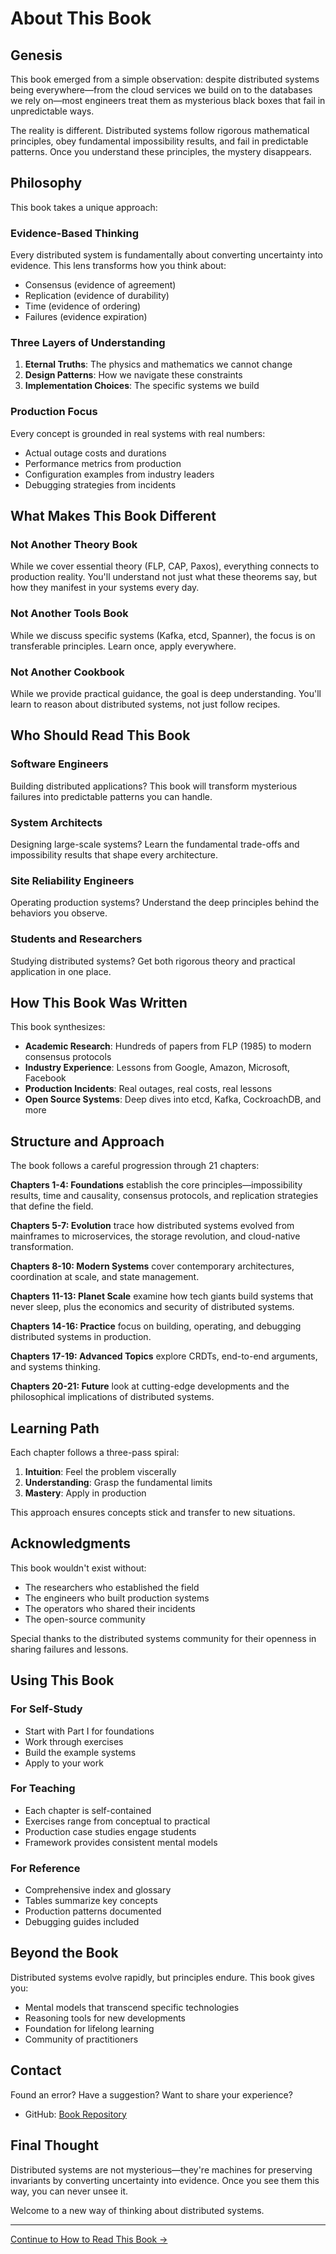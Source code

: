 # About This Book

## Genesis

This book emerged from a simple observation: despite distributed systems being everywhere—from the cloud services we build on to the databases we rely on—most engineers treat them as mysterious black boxes that fail in unpredictable ways.

The reality is different. Distributed systems follow rigorous mathematical principles, obey fundamental impossibility results, and fail in predictable patterns. Once you understand these principles, the mystery disappears.

## Philosophy

This book takes a unique approach:

### Evidence-Based Thinking
Every distributed system is fundamentally about converting uncertainty into evidence. This lens transforms how you think about:
- Consensus (evidence of agreement)
- Replication (evidence of durability)
- Time (evidence of ordering)
- Failures (evidence expiration)

### Three Layers of Understanding
1. **Eternal Truths**: The physics and mathematics we cannot change
2. **Design Patterns**: How we navigate these constraints
3. **Implementation Choices**: The specific systems we build

### Production Focus
Every concept is grounded in real systems with real numbers:
- Actual outage costs and durations
- Performance metrics from production
- Configuration examples from industry leaders
- Debugging strategies from incidents

## What Makes This Book Different

### Not Another Theory Book
While we cover essential theory (FLP, CAP, Paxos), everything connects to production reality. You'll understand not just what these theorems say, but how they manifest in your systems every day.

### Not Another Tools Book
While we discuss specific systems (Kafka, etcd, Spanner), the focus is on transferable principles. Learn once, apply everywhere.

### Not Another Cookbook
While we provide practical guidance, the goal is deep understanding. You'll learn to reason about distributed systems, not just follow recipes.

## Who Should Read This Book

### Software Engineers
Building distributed applications? This book will transform mysterious failures into predictable patterns you can handle.

### System Architects
Designing large-scale systems? Learn the fundamental trade-offs and impossibility results that shape every architecture.

### Site Reliability Engineers
Operating production systems? Understand the deep principles behind the behaviors you observe.

### Students and Researchers
Studying distributed systems? Get both rigorous theory and practical application in one place.

## How This Book Was Written

This book synthesizes:
- **Academic Research**: Hundreds of papers from FLP (1985) to modern consensus protocols
- **Industry Experience**: Lessons from Google, Amazon, Microsoft, Facebook
- **Production Incidents**: Real outages, real costs, real lessons
- **Open Source Systems**: Deep dives into etcd, Kafka, CockroachDB, and more

## Structure and Approach

The book follows a careful progression through 21 chapters:

**Chapters 1-4: Foundations** establish the core principles—impossibility results, time and causality, consensus protocols, and replication strategies that define the field.

**Chapters 5-7: Evolution** trace how distributed systems evolved from mainframes to microservices, the storage revolution, and cloud-native transformation.

**Chapters 8-10: Modern Systems** cover contemporary architectures, coordination at scale, and state management.

**Chapters 11-13: Planet Scale** examine how tech giants build systems that never sleep, plus the economics and security of distributed systems.

**Chapters 14-16: Practice** focus on building, operating, and debugging distributed systems in production.

**Chapters 17-19: Advanced Topics** explore CRDTs, end-to-end arguments, and systems thinking.

**Chapters 20-21: Future** look at cutting-edge developments and the philosophical implications of distributed systems.

## Learning Path

Each chapter follows a three-pass spiral:
1. **Intuition**: Feel the problem viscerally
2. **Understanding**: Grasp the fundamental limits
3. **Mastery**: Apply in production

This approach ensures concepts stick and transfer to new situations.

## Acknowledgments

This book wouldn't exist without:
- The researchers who established the field
- The engineers who built production systems
- The operators who shared their incidents
- The open-source community

Special thanks to the distributed systems community for their openness in sharing failures and lessons.

## Using This Book

### For Self-Study
- Start with Part I for foundations
- Work through exercises
- Build the example systems
- Apply to your work

### For Teaching
- Each chapter is self-contained
- Exercises range from conceptual to practical
- Production case studies engage students
- Framework provides consistent mental models

### For Reference
- Comprehensive index and glossary
- Tables summarize key concepts
- Production patterns documented
- Debugging guides included

## Beyond the Book

Distributed systems evolve rapidly, but principles endure. This book gives you:
- Mental models that transcend specific technologies
- Reasoning tools for new developments
- Foundation for lifelong learning
- Community of practitioners

## Contact

Found an error? Have a suggestion? Want to share your experience?

- GitHub: [Book Repository](https://github.com/deepaucksharma/buk)

## Final Thought

Distributed systems are not mysterious—they're machines for preserving invariants by converting uncertainty into evidence. Once you see them this way, you can never unsee it.

Welcome to a new way of thinking about distributed systems.

---

[Continue to How to Read This Book →](how-to-read.md)